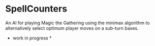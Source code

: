 SpellCounters
=============

An AI for playing Magic the Gathering using the minimax algorithm to 
alternatively select optimum player moves on a sub-turn bases.

* work in progress *
